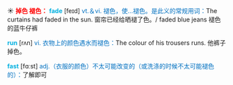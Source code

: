 ☀ <font color="red">**掉色 褪色：**</font>
<font color="sky blue">**fade**</font> [feɪd] 
<font color="#0070c0">vt.＆vi. 褪色，使…褪色。是此义的常规用词：</font>The curtains had faded in the sun. 窗帘已经给晒褪了色。/ faded blue jeans 褪色的蓝牛仔裤

<font color="sky blue">**run**</font> [rʌn] 
<font color="#0070c0">vi. 衣物上的颜色遇水而褪色：</font>The colour of his trousers runs. 他裤子掉色。

<font color="sky blue">**fast**</font> [fɑːst] 
<font color="#0070c0">adj.（衣服的颜色）不太可能改变的（或洗涤的时候不太可能褪色的）：</font>了解即可
